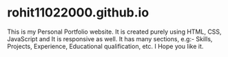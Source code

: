 # rohit11022000.github.io
This is my Personal Portfolio website. It is created purely using HTML, CSS, JavaScript and It is responsive as well.
It has many sections, e.g:- Skills, Projects, Experience, Educational qualification, etc.
I Hope you like it.
